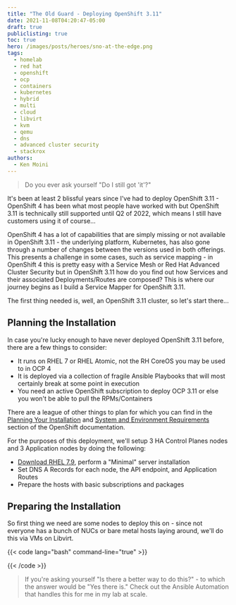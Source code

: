 ```yaml
---
title: "The Old Guard - Deploying OpenShift 3.11"
date: 2021-11-08T04:20:47-05:00
draft: true
publiclisting: true
toc: true
hero: /images/posts/heroes/sno-at-the-edge.png
tags:
  - homelab
  - red hat
  - openshift
  - ocp
  - containers
  - kubernetes
  - hybrid
  - multi
  - cloud
  - libvirt
  - kvm
  - qemu
  - dns
  - advanced cluster security
  - stackrox
authors:
  - Ken Moini
---
```


> Do you ever ask yourself "Do I still got 'it'?"

It's been at least 2 blissful years since I've had to deploy OpenShift 3.11 - OpenShift 4 has been what most people have worked with but OpenShift 3.11 is technically still supported until Q2 of 2022, which means I still have customers using it of course...

OpenShift 4 has a lot of capabilities that are simply missing or not available in OpenShift 3.11 - the underlying platform, Kubernetes, has also gone through a number of changes between the versions used in both offerings.  This presents a challenge in some cases, such as service mapping - in OpenShift 4 this is pretty easy with a Service Mesh or Red Hat Advanced Cluster Security but in OpenShift 3.11 how do you find out how Services and their associated Deployments/Routes are composed?  This is where our journey begins as I build a Service Mapper for OpenShift 3.11.

The first thing needed is, well, an OpenShift 3.11 cluster, so let's start there...

## Planning the Installation

In case you're lucky enough to have never deployed OpenShift 3.11 before, there are a few things to consider:

- It runs on RHEL 7 or RHEL Atomic, not the RH CoreOS you may be used to in OCP 4
- It is deployed via a collection of fragile Ansible Playbooks that will most certainly break at some point in execution
- You need an active OpenShift subscription to deploy OCP 3.11 or else you won't be able to pull the RPMs/Containers

There are a league of other things to plan for which you can find in the [Planning Your Installation](https://docs.openshift.com/container-platform/3.11/install/index.html) and [System and Environment Requirements](https://docs.openshift.com/container-platform/3.11/install/prerequisites.html) section of the OpenShift documentation.

For the purposes of this deployment, we'll setup 3 HA Control Planes nodes and 3 Application nodes by doing the following:

- [Download RHEL 7.9](https://access.redhat.com/downloads/content/69/ver=/rhel---7/7.9/x86_64/product-software), perform a "Minimal" server installation
- Set DNS A Records for each node, the API endpoint, and Application Routes
- Prepare the hosts with basic subscriptions and packages

## Preparing the Installation

So first thing we need are some nodes to deploy this on - since not everyone has a bunch of NUCs or bare metal hosts laying around, we'll do this via VMs on Libvirt.

{{< code lang="bash" command-line="true" >}}

{{< /code >}}

> If you're asking yourself "Is there a better way to do this?" - to which the answer would be "Yes there is."  Check out the Ansible Automation that handles this for me in my lab at scale.
